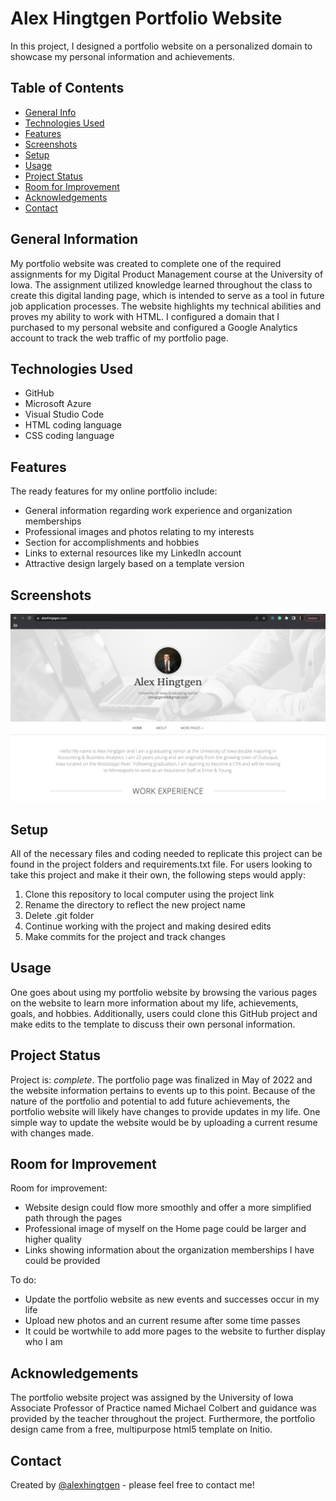 # Alex Hingtgen Portfolio Website
In this project, I designed a portfolio website on a personalized domain to showcase my personal information and achievements.

## Table of Contents
* [General Info](#general-information)
* [Technologies Used](#technologies-used)
* [Features](#features)
* [Screenshots](#screenshots)
* [Setup](#setup)
* [Usage](#usage)
* [Project Status](#project-status)
* [Room for Improvement](#room-for-improvement)
* [Acknowledgements](#acknowledgements)
* [Contact](#contact)

## General Information
My portfolio website was created to complete one of the required assignments for my Digital Product Management course at the University of Iowa. The assignment utilized knowledge learned throughout the class to create this digital landing page, which is intended to serve as a tool in future job application processes. The website highlights my technical abilities and proves my ability to work with HTML. I configured a domain that I purchased to my personal website and configured a Google Analytics account to track the web traffic of my portfolio page.

## Technologies Used
- GitHub
- Microsoft Azure
- Visual Studio Code
- HTML coding language
- CSS coding language

## Features
The ready features for my online portfolio include:
- General information regarding work experience and organization memberships
- Professional images and photos relating to my interests
- Section for accomplishments and hobbies
- Links to external resources like my LinkedIn account
- Attractive design largely based on a template version

## Screenshots
![Portfolio Website Screenshot](https://github.com/alexhingtgen/Hingtgen-Portfolio/blob/main/assets/images/Portfolio%20Website%20Screenshot.png)

## Setup
All of the necessary files and coding needed to replicate this project can be found in the project folders and requirements.txt file. For users looking to take this project and make it their own, the following steps would apply:
1. Clone this repository to local computer using the project link
2. Rename the directory to reflect the new project name
3. Delete .git folder
4. Continue working with the project and making desired edits
5. Make commits for the project and track changes

## Usage
One goes about using my portfolio website by browsing the various pages on the website to learn more information about my life, achievements, goals, and hobbies. Additionally, users could clone this GitHub project and make edits to the template to discuss their own personal information.

## Project Status
Project is: _complete_. The portfolio page was finalized in May of 2022 and the website information pertains to events up to this point. Because of the nature of the portfolio and potential to add future achievements, the portfolio website will likely have changes to provide updates in my life. One simple way to update the website would be by uploading a current resume with changes made.

## Room for Improvement
Room for improvement:
- Website design could flow more smoothly and offer a more simplified path through the pages
- Professional image of myself on the Home page could be larger and higher quality
- Links showing information about the organization memberships I have could be provided

To do:
- Update the portfolio website as new events and successes occur in my life
- Upload new photos and an current resume after some time passes
- It could be wortwhile to add more pages to the website to further display who I am

## Acknowledgements
The portfolio website project was assigned by the University of Iowa Associate Professor of Practice named Michael Colbert and guidance was provided by the teacher throughout the project. Furthermore, the portfolio design came from a free, multipurpose html5 template on Initio.

## Contact
Created by [@alexhingtgen](https://github.com/alexhingtgen) - please feel free to contact me!
